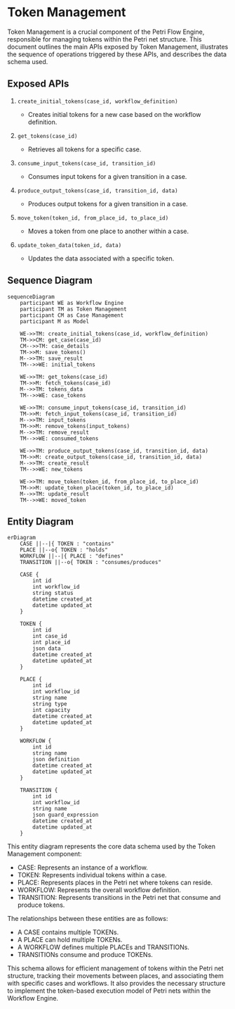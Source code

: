# Token Management

Token Management is a crucial component of the Petri Flow Engine, responsible for managing tokens within the Petri net structure. This document outlines the main APIs exposed by Token Management, illustrates the sequence of operations triggered by these APIs, and describes the data schema used.

## Exposed APIs

1. `create_initial_tokens(case_id, workflow_definition)`
   - Creates initial tokens for a new case based on the workflow definition.

2. `get_tokens(case_id)`
   - Retrieves all tokens for a specific case.

3. `consume_input_tokens(case_id, transition_id)`
   - Consumes input tokens for a given transition in a case.

4. `produce_output_tokens(case_id, transition_id, data)`
   - Produces output tokens for a given transition in a case.

5. `move_token(token_id, from_place_id, to_place_id)`
   - Moves a token from one place to another within a case.

6. `update_token_data(token_id, data)`
   - Updates the data associated with a specific token.

## Sequence Diagram

```mermaid
sequenceDiagram
    participant WE as Workflow Engine
    participant TM as Token Management
    participant CM as Case Management
    participant M as Model

    WE->>TM: create_initial_tokens(case_id, workflow_definition)
    TM->>CM: get_case(case_id)
    CM-->>TM: case_details
    TM->>M: save_tokens()
    M-->>TM: save_result
    TM-->>WE: initial_tokens

    WE->>TM: get_tokens(case_id)
    TM->>M: fetch_tokens(case_id)
    M-->>TM: tokens_data
    TM-->>WE: case_tokens

    WE->>TM: consume_input_tokens(case_id, transition_id)
    TM->>M: fetch_input_tokens(case_id, transition_id)
    M-->>TM: input_tokens
    TM->>M: remove_tokens(input_tokens)
    M-->>TM: remove_result
    TM-->>WE: consumed_tokens

    WE->>TM: produce_output_tokens(case_id, transition_id, data)
    TM->>M: create_output_tokens(case_id, transition_id, data)
    M-->>TM: create_result
    TM-->>WE: new_tokens

    WE->>TM: move_token(token_id, from_place_id, to_place_id)
    TM->>M: update_token_place(token_id, to_place_id)
    M-->>TM: update_result
    TM-->>WE: moved_token
```

## Entity Diagram

```mermaid
erDiagram
    CASE ||--|{ TOKEN : "contains"
    PLACE ||--o{ TOKEN : "holds"
    WORKFLOW ||--|{ PLACE : "defines"
    TRANSITION ||--o{ TOKEN : "consumes/produces"

    CASE {
        int id
        int workflow_id
        string status
        datetime created_at
        datetime updated_at
    }

    TOKEN {
        int id
        int case_id
        int place_id
        json data
        datetime created_at
        datetime updated_at
    }

    PLACE {
        int id
        int workflow_id
        string name
        string type
        int capacity
        datetime created_at
        datetime updated_at
    }

    WORKFLOW {
        int id
        string name
        json definition
        datetime created_at
        datetime updated_at
    }

    TRANSITION {
        int id
        int workflow_id
        string name
        json guard_expression
        datetime created_at
        datetime updated_at
    }
```

This entity diagram represents the core data schema used by the Token Management component:

- CASE: Represents an instance of a workflow.
- TOKEN: Represents individual tokens within a case.
- PLACE: Represents places in the Petri net where tokens can reside.
- WORKFLOW: Represents the overall workflow definition.
- TRANSITION: Represents transitions in the Petri net that consume and produce tokens.

The relationships between these entities are as follows:
- A CASE contains multiple TOKENs.
- A PLACE can hold multiple TOKENs.
- A WORKFLOW defines multiple PLACEs and TRANSITIONs.
- TRANSITIONs consume and produce TOKENs.

This schema allows for efficient management of tokens within the Petri net structure, tracking their movements between places, and associating them with specific cases and workflows. It also provides the necessary structure to implement the token-based execution model of Petri nets within the Workflow Engine.
